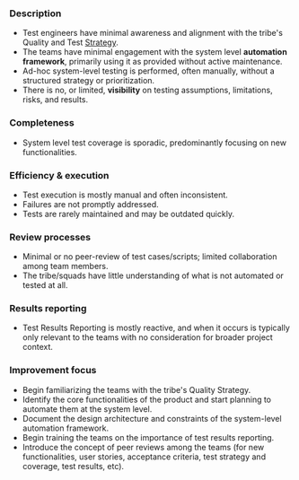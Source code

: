 ### Description

-   Test engineers have minimal awareness and alignment with the tribe's Quality and Test [Strategy](../../../quality-strategy/01-getting-started.md).
-   The teams have minimal engagement with the system level **automation framework**, primarily using it as provided without active maintenance.
-   Ad-hoc system-level testing is performed, often manually, without a structured strategy or prioritization.
-   There is no, or limited, **visibility** on testing assumptions, limitations, risks, and results.

### Completeness

-   System level test coverage is sporadic, predominantly focusing on new functionalities.

### Efficiency & execution

-   Test execution is mostly manual and often inconsistent.
-   Failures are not promptly addressed.
-   Tests are rarely maintained and may be outdated quickly.

### Review processes

-   Minimal or no peer-review of test cases/scripts; limited collaboration among team members.
-   The tribe/squads have little understanding of what is not automated or tested at all.

### Results reporting

-   Test Results Reporting is mostly reactive, and when it occurs is typically only relevant to the teams with no consideration for broader project context.

### Improvement focus

-   Begin familiarizing the teams with the tribe's Quality Strategy.
-   Identify the core functionalities of the product and start planning to automate them at the system level.
-   Document the design architecture and constraints of the system-level automation framework.
-   Begin training the teams on the importance of test results reporting.
-   Introduce the concept of peer reviews among the teams (for new functionalities, user stories, acceptance criteria, test strategy and coverage, test results, etc).
